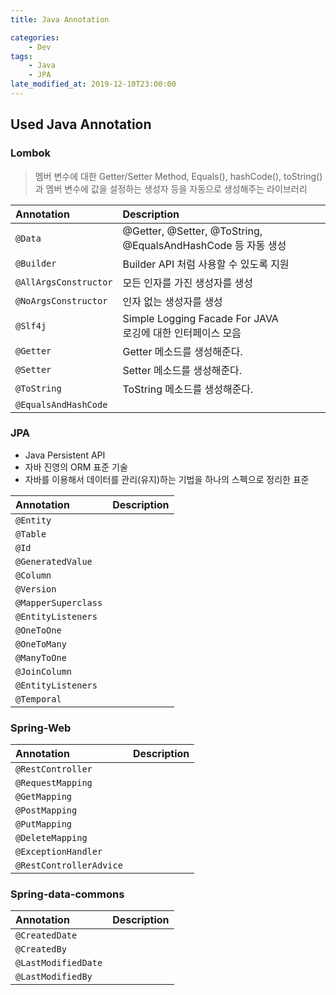```yaml
---
title: Java Annotation

categories:
    - Dev
tags:
    - Java
    - JPA
late_modified_at: 2019-12-10T23:00:00
---
```


##  Used Java Annotation ##

### Lombok ###
> 멤버 변수에 대한 Getter/Setter Method, Equals(), hashCode(), toString() 과 멤버 변수에 값을 설정하는 생성자 등을 자동으로 생성해주는 라이브러리

| Annotation | Description |
| :--- | :--------------------------------------------------------- |
| `@Data` | @Getter, @Setter, @ToString, @EqualsAndHashCode 등 자동 생성 |
| `@Builder` | Builder API 처럼 사용할 수 있도록 지원 |
| `@AllArgsConstructor` | 모든 인자를 가진 생성자를 생성 |
| `@NoArgsConstructor` | 인자 없는 생성자를 생성 |
| `@Slf4j` | Simple Logging Facade For JAVA <br> 로깅에 대한 인터페이스 모음 |
| `@Getter` | Getter 메소드를 생성해준다. |
| `@Setter` | Setter 메소드를 생성해준다. |
| `@ToString` | ToString 메소드를 생성해준다. |
| `@EqualsAndHashCode` |  |


### JPA ###
* Java Persistent API
* 자바 진영의 ORM 표준 기술
* 자바를 이용해서 데이터를 관리(유지)하는 기법을 하나의 스펙으로 정리한 표준

| Annotation | Description |
| :--- | :--------------------------------------------------------- |
| `@Entity` |  |
| `@Table` |  |
| `@Id` |  |
| `@GeneratedValue` |  |
| `@Column` |  |
| `@Version` |  |
| `@MapperSuperclass` |  |
| `@EntityListeners` |  |
| `@OneToOne` |  |
| `@OneToMany` |  |
| `@ManyToOne` |  |
| `@JoinColumn` |  |
| `@EntityListeners` |  |
| `@Temporal` |  |


### Spring-Web ###

| Annotation | Description |
| :--- | :--------------------------------------------------------- |
| `@RestController` |  |
| `@RequestMapping` |  |
| `@GetMapping` |  |
| `@PostMapping` |  |
| `@PutMapping` |  |
| `@DeleteMapping` |  |
| `@ExceptionHandler` |  |
| `@RestControllerAdvice` |  |


### Spring-data-commons ###

| Annotation | Description |
| :--- | :--------------------------------------------------------- |
| `@CreatedDate` |  |
| `@CreatedBy` |  |
| `@LastModifiedDate` |  |
| `@LastModifiedBy` |  |
